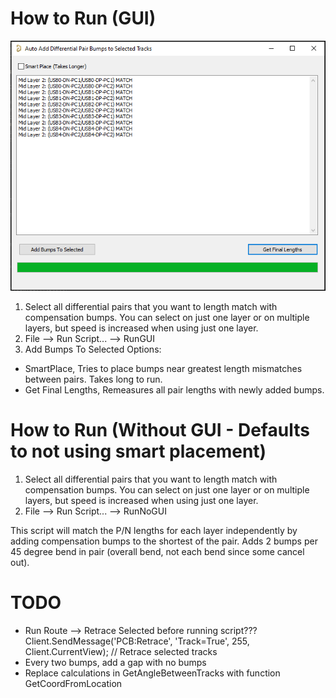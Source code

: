 # How to Run (GUI)
![GUI Example](gui.png)
1. Select all differential pairs that you want to length match with compensation bumps. You can select on just one layer or on multiple layers, but speed is increased when using just one layer.
2. File --> Run Script... --> RunGUI
3. Add Bumps To Selected
Options: 
- SmartPlace, Tries to place bumps near greatest length mismatches between pairs. Takes long to run.
- Get Final Lengths, Remeasures all pair lengths with newly added bumps.

# How to Run (Without GUI - Defaults to not using smart placement)
1. Select all differential pairs that you want to length match with compensation bumps. You can select on just one layer or on multiple layers, but speed is increased when using just one layer.
2. File --> Run Script... --> RunNoGUI

This script will match the P/N lengths for each layer independently by adding compensation bumps to the shortest of the pair. Adds 2 bumps per 45 degree bend in pair (overall bend, not each bend since some cancel out).

# TODO
- Run Route --> Retrace Selected before running script??? Client.SendMessage('PCB:Retrace', 'Track=True', 255, Client.CurrentView); // Retrace selected tracks  
- Every two bumps, add a gap with no bumps
- Replace calculations in GetAngleBetweenTracks with function GetCoordFromLocation
